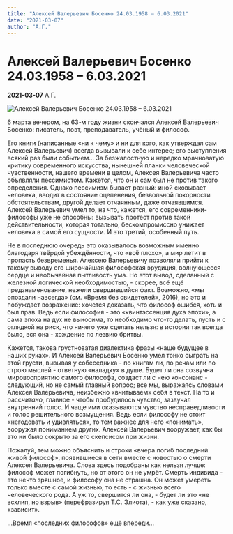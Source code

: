 ```yaml
---
title: "Алексей Валерьевич Босенко 24.03.1958 – 6.03.2021"
date: "2021-03-07"
author: "А.Г."
---
```


# Алексей Валерьевич Босенко 24.03.1958 – 6.03.2021

**2021-03-07** А.Г.

![Алексей Валерьевич Босенко 24.03.1958 – 6.03.2021](https://i.ytimg.com/vi/F9TXQW_3u6k/maxresdefault.jpg)

6 марта вечером, на 63-м году жизни скончался Алексей Валерьевич Босенко: писатель, поэт, преподаватель, учёный и философ.

Его книги (написанные «ни к чему» и ни для кого, как утверждал сам Алексей Валерьевич) всегда вызывали к себе интерес; его выступления всякий раз были событием... За безжалостную и нередко мрачноватую критику современного искусства, нынешней планки человеческой чувственности, нашего времени в целом, Алексея Валерьевича часто объявляли пессимистом. Кажется, что он и сам был не против такого определения. Однако пессимизм бывает разный: иной сковывает человека, вводит в состояние оцепенения, безвольной покорности обстоятельствам, другой делает отчаянным, даже отчаявшимся. Алексей Валерьевич умел то, на что, кажется, его современники-философы уже не способны: вызывать протест против такой действительности, которая тотально, бескомпромиссно унижает человека в самой его сущности. И это третий, особенный путь.

Не в последнюю очередь это оказывалось возможным именно благодаря твёрдой убеждённости, что «всё плохо», а мир летит в пропасть безвременья. Алексею Валерьевичу позволяли прийти к такому выводу его широчайшая философская эрудиция, волнующееся сердце и необычайная пытливость ума. Но этот вывод, сделанный с железной логической необходимостью, - скорее, всё ещё предзнаменование, нежели свершившийся факт. Возможно, «мы опоздали навсегда» (см. «Время без свидетелей», 2016), но это и побуждает возражение: хочется доказать, что философ ошибся, хоть и был прав. Ведь если философия - это «квинтэссенция духа эпохи», а сама эпоха на дух не выносима, то необходимо что-то делать, пусть и с оглядкой на риск, что ничего уже сделать нельзя: в истории так всегда было, вся она - хождение по лезвию бритвы.

Кажется, такова грустноватая диалектика фразы «наше будущее в наших руках». И Алексей Валерьевич Босенко умел тонко сыграть на этой грусти, вызывая у собеседника - по книгам ли, по речам или по строю мыслей - ответную «наладку» в душе. Будет ли она созвучна мировосприятию самого философа, создаст ли с нею консонанс - следующий, но не самый главный вопрос; все мы, выражаясь словами Алексея Валерьевича, неизбежно «вчитываем» себя в текст. На то и расс*читано*, главное - чтобы пробудилось чувство, зазвучал внутренний голос. И чаще ими оказываются чувство несправедливости и голос решительного возмущения. Ведь если философу не стоит «негодовать и удивляться», то тем важнее для него «понимать», вооружая пониманием других. Алексей Валерьевич вооружает, как бы это ни было сокрыто за его скепсисом при жизни.

Пожалуй, тем можно объяснить и строки «вчера погиб последний живой философ», появившиеся в сети вместе с новостью о смерти Алексея Валерьевича. Слова здесь подобраны как нельзя лучше: философ может погибнуть, но от этого он не умрёт. Смерть индивида - это нечто зряшное, и философу она не страшна. Он может умереть только вместе с самой жизнью, то есть - с жизнью всего человеческого рода. А уж то, свершится ли она, - будет ли это «не всхлип, но взрыв» (перефразируя Т.С. Элиота), - как уже сказано, «зависит».

...Время «последних философов» ещё впереди...